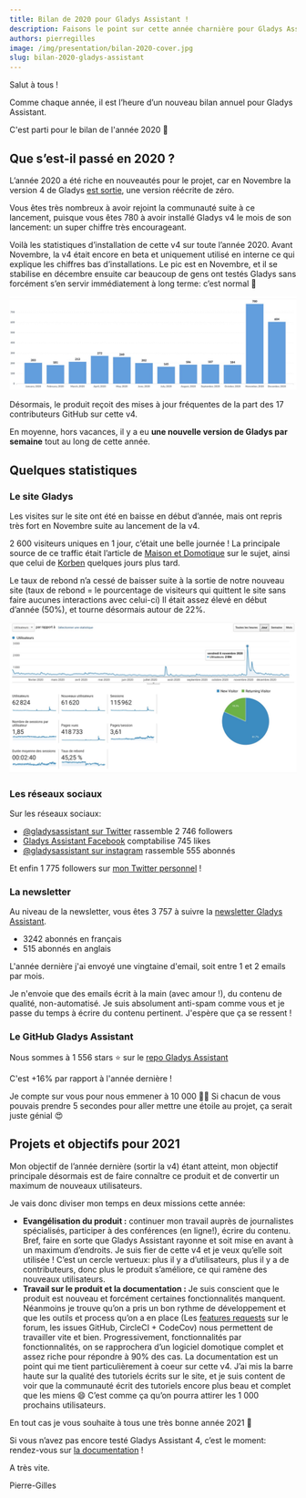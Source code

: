 ```yaml
---
title: Bilan de 2020 pour Gladys Assistant !
description: Faisons le point sur cette année charnière pour Gladys Assistant.
authors: pierregilles
image: /img/presentation/bilan-2020-cover.jpg
slug: bilan-2020-gladys-assistant
---
```


Salut à tous !

Comme chaque année, il est l’heure d’un nouveau bilan annuel pour Gladys Assistant.

C'est parti pour le bilan de l'année 2020 🙂

<!--truncate-->

## Que s’est-il passé en 2020 ?

L’année 2020 a été riche en nouveautés pour le projet, car en Novembre la version 4 de Gladys [est sortie](/fr/blog/lancement-gladys-assistant-4), une version réécrite de zéro.

Vous êtes très nombreux à avoir rejoint la communauté suite à ce lancement, puisque vous êtes 780 à avoir installé Gladys v4 le mois de son lancement: un super chiffre très encourageant.

Voilà les statistiques d’installation de cette v4 sur toute l’année 2020. Avant Novembre, la v4 était encore en beta et uniquement utilisé en interne ce qui explique les chiffres bas d’installations. Le pic est en Novembre, et il se stabilise en décembre ensuite car beaucoup de gens ont testés Gladys sans forcément s’en servir immédiatement à long terme: c’est normal 🙂

![Statistiques installations Gladys Assistant 4](../../../static/img/articles/fr/bilan-2020/installations-stats.jpg)

Désormais, le produit reçoit des mises à jour fréquentes de la part des 17 contributeurs GitHub sur cette v4.

En moyenne, hors vacances, il y a eu **une nouvelle version de Gladys par semaine** tout au long de cette année.

## Quelques statistiques

### Le site Gladys

Les visites sur le site ont été en baisse en début d’année, mais ont repris très fort en Novembre suite au lancement de la v4.

2 600 visiteurs uniques en 1 jour, c’était une belle journée ! La principale source de ce traffic était l’article de [Maison et Domotique](https://www.maison-et-domotique.com/123220-gladys-assistant-v4-solution-domotique-open-source/) sur le sujet, ainsi que celui de [Korben](https://korben.info/gladys-assistant.html) quelques jours plus tard.

Le taux de rebond n’a cessé de baisser suite à la sortie de notre nouveau site (taux de rebond = le pourcentage de visiteurs qui quittent le site sans faire aucunes interactions avec celui-ci) Il était assez élevé en début d’année (50%), et tourne désormais autour de 22%.

![Statistiques visiteurs site Gladys Assistant 4](../../../static/img/articles/fr/bilan-2020/website-visitors.jpg)

### Les réseaux sociaux

Sur les réseaux sociaux:

- [@gladysassistant sur Twitter](https://twitter.com/gladysassistant) rassemble 2 746 followers
- [Gladys Assistant Facebook](https://www.facebook.com/gladysassistant) comptabilise 745 likes
- [@gladysassistant sur instagram](https://www.instagram.com/gladysassistant) rassemble 555 abonnés

Et enfin 1 775 followers sur [mon Twitter personnel](https://twitter.com/pierregillesl) !

### La newsletter

Au niveau de la newsletter, vous êtes 3 757 à suivre la [newsletter Gladys Assistant](https://email-list.gladysassistant.com/subscription/1mXJoEWEl).

- 3242 abonnés en français
- 515 abonnés en anglais

L'année dernière j'ai envoyé une vingtaine d'email, soit entre 1 et 2 emails par mois.

Je n'envoie que des emails écrit à la main (avec amour !), du contenu de qualité, non-automatisé. Je suis absolument anti-spam comme vous et je passe du temps à écrire du contenu pertinent. J'espère que ça se ressent !

### Le GitHub Gladys Assistant

Nous sommes à 1 556 stars ⭐ sur le [repo Gladys Assistant](https://github.com/GladysAssistant/Gladys)

C'est +16% par rapport à l'année dernière !

Je compte sur vous pour nous emmener à 10 000 🚀🚀 Si chacun de vous pouvais prendre 5 secondes pour aller mettre une étoile au projet, ça serait juste génial 😍

## Projets et objectifs pour 2021

Mon objectif de l’année dernière (sortir la v4) étant atteint, mon objectif principale désormais est de faire connaître ce produit et de convertir un maximum de nouveaux utilisateurs.

Je vais donc diviser mon temps en deux missions cette année:

- **Evangélisation du produit :** continuer mon travail auprès de journalistes spécialisés, participer à des conférences (en ligne!), écrire du contenu. Bref, faire en sorte que Gladys Assistant rayonne et soit mise en avant à un maximum d’endroits. Je suis fier de cette v4 et je veux qu’elle soit utilisée ! C’est un cercle vertueux: plus il y a d’utilisateurs, plus il y a de contributeurs, donc plus le produit s’améliore, ce qui ramène des nouveaux utilisateurs.
- **Travail sur le produit et la documentation :** Je suis conscient que le produit est nouveau et forcément certaines fonctionnalités manquent. Néanmoins je trouve qu’on a pris un bon rythme de développement et que les outils et process qu’on a en place (Les [features requests](https://community.gladysassistant.com/c/feature-requests/43/l/latest?order=votes) sur le forum, les issues GitHub, CircleCI + CodeCov) nous permettent de travailler vite et bien. Progressivement, fonctionnalités par fonctionnalités, on se rapprochera d’un logiciel domotique complet et assez riche pour répondre à 90% des cas. La documentation est un point qui me tient particulièrement à coeur sur cette v4. J’ai mis la barre haute sur la qualité des tutoriels écrits sur le site, et je suis content de voir que la communauté écrit des tutoriels encore plus beau et complet que les miens 😄 C’est comme ça qu’on pourra attirer les 1 000 prochains utilisateurs.

En tout cas je vous souhaite à tous une très bonne année 2021 🥳

Si vous n’avez pas encore testé Gladys Assistant 4, c’est le moment: rendez-vous sur [la documentation](/fr/docs) !

A très vite.

Pierre-Gilles
